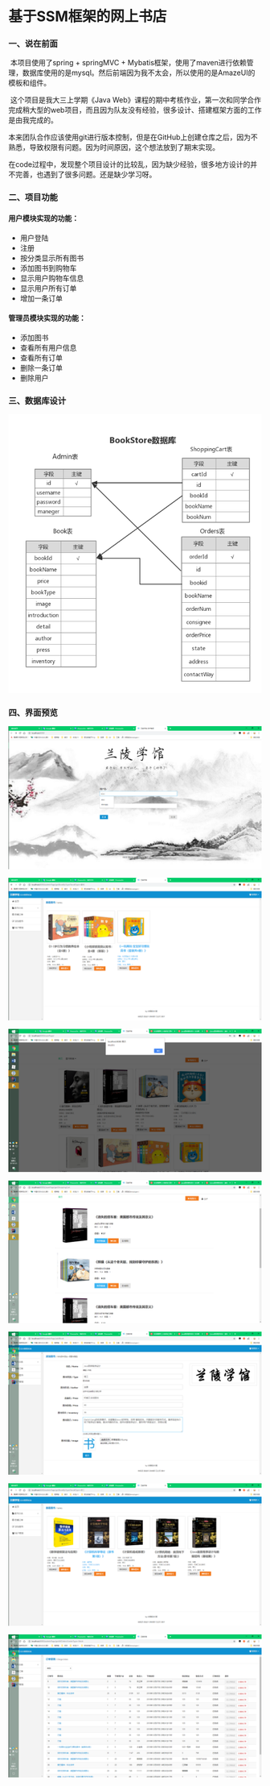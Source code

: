 # 基于SSM框架的网上书店
### 一、说在前面

​	本项目使用了spring + springMVC + Mybatis框架，使用了maven进行依赖管理，数据库使用的是mysql。然后前端因为我不太会，所以使用的是AmazeUI的模板和组件。

​	这个项目是我大三上学期《Java Web》课程的期中考核作业，第一次和同学合作完成稍大型的web项目，而且因为队友没有经验，很多设计、搭建框架方面的工作是由我完成的。

​	本来团队合作应该使用git进行版本控制，但是在GitHub上创建仓库之后，因为不熟悉，导致权限有问题。因为时间原因，这个想法放到了期末实现。

​	在code过程中，发现整个项目设计的比较乱，因为缺少经验，很多地方设计的并不完善，也遇到了很多问题。还是缺少学习呀。

### 二、项目功能

#### 用户模块实现的功能：

- 用户登陆
- 注册
- 按分类显示所有图书
- 添加图书到购物车
- 显示用户购物车信息
- 显示用户所有订单
- 增加一条订单

#### 管理员模块实现的功能：

- 添加图书
- 查看所有用户信息
- 查看所有订单
- 删除一条订单
- 删除用户

### 三、数据库设计

![](.\img\img1.png)

### 四、界面预览

![img2](.\img\img2.png)

![img3](.\img\img3.png)

![img4](.\img\img4.png)

![img5](.\img\img5.png)

![img7](.\img\img7.png)

![img8](.\img\img8.png)

![img9](.\img\img9.png)